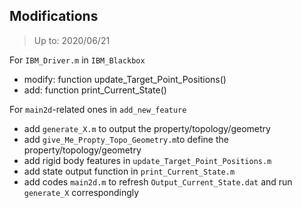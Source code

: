 ## Modifications

> Up to: 2020/06/21

For  `IBM_Driver.m` in `IBM_Blackbox`

* modify: function update_Target_Point_Positions() 
* add: function print_Current_State()

For `main2d`-related ones in `add_new_feature`

* add `generate_X.m` to output the property/topology/geometry
* add `give_Me_Propty_Topo_Geometry.m`to define the property/topology/geometry
* add rigid body features in `update_Target_Point_Positions.m`
* add state output function in `print_Current_State.m`
* add codes `main2d.m` to refresh `Output_Current_State.dat` and run `generate_X` correspondingly